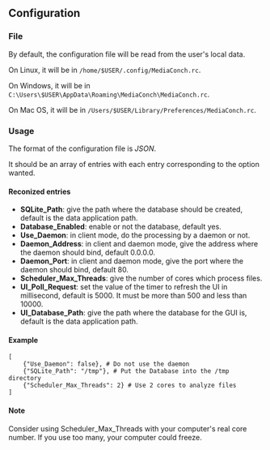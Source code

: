 ## Configuration

### File

By default, the configuration file will be read from the user's local data.

On Linux, it will be in `/home/$USER/.config/MediaConch.rc`.

On Windows, it will be in `C:\Users\$USER\AppData\Roaming\MediaConch\MediaConch.rc`.

On Mac OS, it will be in `/Users/$USER/Library/Preferences/MediaConch.rc`.

### Usage

The format of the configuration file is *JSON*.

It should be an array of entries with each entry corresponding to the option wanted.

#### Reconized entries

* **SQLite\_Path**: give the path where the database should be created, default is the data application path.
* **Database\_Enabled**: enable or not the database, default yes.
* **Use\_Daemon**: in client mode, do the processing by a daemon or not.
* **Daemon\_Address**: in client and daemon mode, give the address where the daemon should bind, default 0.0.0.0.
* **Daemon\_Port**: in client and daemon mode, give the port where the daemon should bind, default 80.
* **Scheduler\_Max\_Threads**: give the number of cores which process files.
* **UI\_Poll\_Request**: set the value of the timer to refresh the UI in millisecond, default is 5000. It must be more than 500 and less than 10000.
* **UI\_Database\_Path**: give the path where the database for the GUI is, default is the data application path.


#### Example

```
[
    {"Use_Daemon": false}, # Do not use the daemon
    {"SQLite_Path": "/tmp"}, # Put the Database into the /tmp directory
    {"Scheduler_Max_Threads": 2} # Use 2 cores to analyze files
]
```

#### Note

Consider using Scheduler\_Max\_Threads with your computer's real core number. If you use too many, your computer could freeze.
